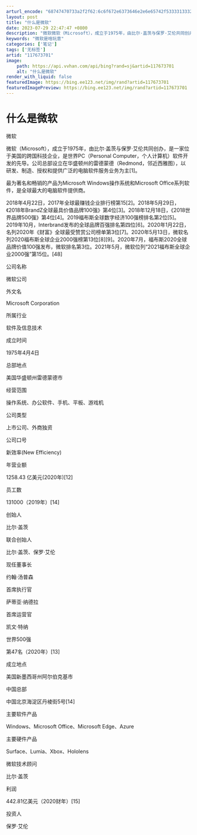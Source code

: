 ```yaml
---
arturl_encode: "68747470733a2f2f62:6c6f672e6373646e2e6e65742f53333133323431313237382f:61727469636c652f64657461696c732f313137363733373031"
layout: post
title: "什么是微软"
date: 2023-07-29 22:47:47 +0800
description: "微软微软（Microsoft），成立于1975年，由比尔·盖茨与保罗·艾伦共同创办，是一家位于美国的"
keywords: "微软是啥玩意"
categories: ['笔记']
tags: ['无标签']
artid: "117673701"
image:
    path: https://api.vvhan.com/api/bing?rand=sj&artid=117673701
    alt: "什么是微软"
render_with_liquid: false
featuredImage: https://bing.ee123.net/img/rand?artid=117673701
featuredImagePreview: https://bing.ee123.net/img/rand?artid=117673701
---
```


# 什么是微软

微软
  
微软（Microsoft），成立于1975年，由比尔·盖茨与保罗·艾伦共同创办，是一家位于美国的跨国科技企业，是世界PC（Personal Computer，个人计算机）软件开发的先导。公司总部设立在华盛顿州的雷德蒙德（Redmond，邻近西雅图），以研发、制造、授权和提供广泛的电脑软件服务业务为主[1]。
  
最为著名和畅销的产品为Microsoft Windows操作系统和Microsoft Office系列软件，是全球最大的电脑软件提供商。
  
2018年4月22日，2017年全球最赚钱企业排行榜第15[2]。2018年5月29日，《2018年BrandZ全球最具价值品牌100强》第4位[3]。2018年12月18日，《2018世界品牌500强》第4位[4]。2019福布斯全球数字经济100强榜排名第2位[5]。2019年10月，Interbrand发布的全球品牌百强排名第四位[6]。2020年1月22日，名列2020年《财富》全球最受赞赏公司榜单第3位[7]。2020年5月13日，微软名列2020福布斯全球企业2000强榜第13位[8][9]。2020年7月，福布斯2020全球品牌价值100强发布，微软排名第3位。2021年5月，微软位列“2021福布斯全球企业2000强”第15位。[48]
  
公司名称
  
微软公司
  
外文名
  
Microsoft Corporation
  
所属行业
  
软件及信息技术
  
成立时间
  
1975年4月4日
  
总部地点
  
美国华盛顿州雷德蒙德市
  
经营范围
  
操作系统、办公软件、手机、平板、游戏机
  
公司类型
  
上市公司、外商独资
  
公司口号
  
新效率(New Efficiency)
  
年营业额
  
1258.43 亿美元(2020年)[12]
  
员工数
  
131000（2019年）[14]
  
创始人
  
比尔·盖茨
  
联合创始人
  
比尔·盖茨、保罗·艾伦
  
现任董事长
  
约翰·汤普森
  
首席执行官
  
萨蒂亚·纳德拉
  
首席运营官
  
凯文·特纳
  
世界500强
  
第47名（2020年）[13]
  
成立地点
  
美国新墨西哥州阿尔伯克基市
  
中国总部
  
中国北京海淀区丹棱街5号[14]
  
主要软件产品
  
Windows、Microsoft Office、Microsoft Edge、Azure
  
主要硬件产品
  
Surface、Lumia、Xbox、Hololens
  
微软技术顾问
  
比尔·盖茨
  
利润
  
442.81亿美元（2020财年）[15]
  
投资人
  
保罗·艾伦